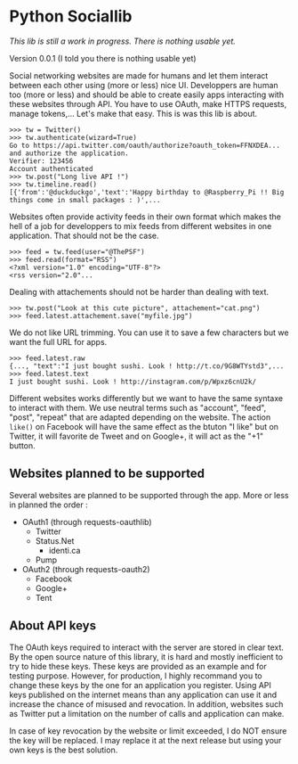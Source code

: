 Python Sociallib
================

_This lib is still a work in progress. There is nothing usable yet._

Version 0.0.1 (I told you there is nothing usable yet)

Social networking websites are made for humans and let them interact between each other using (more or less) nice UI. Developpers are human too (more or less) and should be able to create easily apps interacting with these websites through API. You have to use OAuth, make HTTPS requests, manage tokens,... Let's make that easy. This is was this lib is about.

    >>> tw = Twitter()
    >>> tw.authenticate(wizard=True)
    Go to https://api.twitter.com/oauth/authorize?oauth_token=FFNXDEA... and authorize the application.
    Verifier: 123456
    Account authenticated
    >>> tw.post("Long live API !")
    >>> tw.timeline.read()
    [{'from':'@duckduckgo','text':'Happy birthday to @Raspberry_Pi !! Big things come in small packages : )',...

Websites often provide activity feeds in their own format which makes the hell of a job for developpers to mix feeds from different websites in one application. That should not be the case.

    >>> feed = tw.feed(user="@ThePSF")
    >>> feed.read(format="RSS")
    <?xml version="1.0" encoding="UTF-8"?>
    <rss version="2.0"...

Dealing with attachements should not be harder than dealing with text.

    >>> tw.post("Look at this cute picture", attachement="cat.png")
    >>> feed.latest.attachement.save("myfile.jpg")

We do not like URL trimming. You can use it to save a few characters but we want the full URL for apps.

    >>> feed.latest.raw
    {..., "text":"I just bought sushi. Look ! http://t.co/9G8WTYstd3",...
    >>> feed.latest.text
    I just bought sushi. Look ! http://instagram.com/p/Wpxz6cnU2k/

Different websites works differently but we want to have the same syntaxe to interact with them. We use neutral terms such as "account", "feed", "post", "repeat" that are adapted depending on the website. The action `like()` on Facebook will have the same effect as the btuton "I like" but on Twitter, it will favorite de Tweet and on Google+, it will act as the "+1" button.

## Websites planned to be supported

Several websites are planned to be supported through the app. More or less in planned the order :

* OAuth1 (through requests-oauthlib)
  * Twitter
  * Status.Net
    * identi.ca
  * Pump
* OAuth2 (through requests-oauth2)
  * Facebook
  * Google+
  * Tent

## About API keys

The OAuth keys required to interact with the server are stored in clear text. By the open source nature of this library, it is hard and mostly inefficient to try to hide these keys. These keys are provided as an example and for testing purpose. However, for production, I highly recommand you to change these keys by the one for an application you register. Using API keys published on the internet means than any application can use it and increase the chance of misused and revocation. In addition, websites such as Twitter put a limitation on the number of calls and application can make.

In case of key revocation by the website or limit exceeded, I do NOT ensure the key will be replaced. I may replace it at the next release but using your own keys is the best solution.